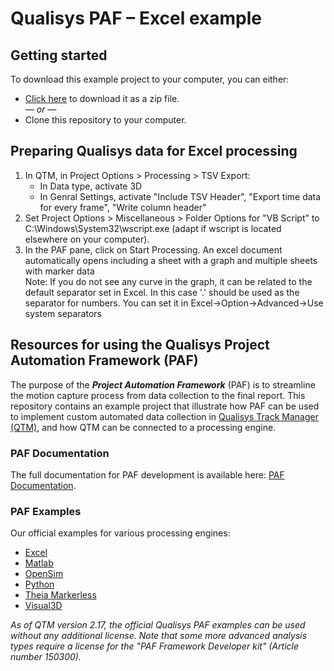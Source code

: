 # Qualisys PAF – Excel example

## Getting started
To download this example project to your computer, you can either:

* [Click here](https://github.com/qualisys/paf-excel-example/archive/refs/heads/main.zip) to download it as a zip file.
<br>_— or —_
* Clone this repository to your computer.

##  Preparing Qualisys data for Excel processing

1. In QTM, in Project Options > Processing > TSV Export: 
    - In Data type, activate 3D
    - In Genral Settings, activate "Include TSV Header", "Export time data for every frame", "Write column header" 
2. Set Project Options > Miscellaneous > Folder Options for "VB Script" to C:\Windows\System32\wscript.exe (adapt if wscript is located elsewhere on your computer).
3. In the PAF pane, click on Start Processing. An excel document automatically opens including a sheet with a graph and multiple sheets with marker data  
Note: If you do not see any curve in the graph, it can be related to the default separator set in Excel. In this case '.' should be used as the separator for numbers. You can set it in Excel->Option->Advanced->Use system separators

## Resources for using the Qualisys Project Automation Framework (PAF)

The purpose of the ***Project Automation Framework*** (PAF) is to streamline the motion capture process from data collection to the final report. This repository contains an example project that illustrate how PAF can be used to implement custom automated data collection in [Qualisys Track Manager (QTM)](http://www.qualisys.com/software/qualisys-track-manager/), and how QTM can be connected to a processing engine. 

### PAF Documentation

The full documentation for PAF development is available here: [PAF Documentation](https://github.com/qualisys/paf-documentation).


### PAF Examples

Our official examples for various processing engines:

- [Excel](https://github.com/qualisys/paf-excel-example)
- [Matlab](https://github.com/qualisys/paf-matlab-example)
- [OpenSim](https://github.com/qualisys/paf-opensim-example)
- [Python](https://github.com/qualisys/paf-python-example)
- [Theia Markerless](https://github.com/qualisys/paf-theia-markerless-example)
- [Visual3D](https://github.com/qualisys/paf-visual3d-example)

_As of QTM version 2.17, the official Qualisys PAF examples can be used without any additional license. Note that some more advanced analysis types require a license for the "PAF Framework Developer kit" (Article number 150300)._
